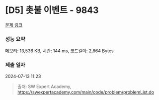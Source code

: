 # [D5] 촛불 이벤트 - 9843 

[문제 링크](https://swexpertacademy.com/main/code/problem/problemDetail.do?contestProbId=AXGBKzuaPOoDFAXR) 

### 성능 요약

메모리: 13,536 KB, 시간: 144 ms, 코드길이: 2,864 Bytes

### 제출 일자

2024-07-13 11:23



> 출처: SW Expert Academy, https://swexpertacademy.com/main/code/problem/problemList.do